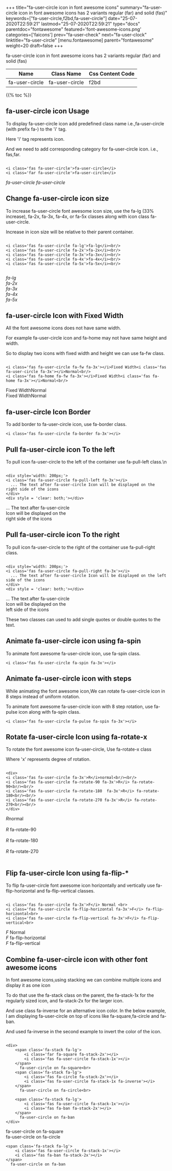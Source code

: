 +++
title="fa-user-circle icon in font awesome icons"
summary="fa-user-circle icon in font awesome icons has 2 variants regular (far) and solid (fas)"
keywords=["fa-user-circle,f2bd,fa-user-circle"]
date="25-07-2020T22:59:21"
lastmod="25-07-2020T22:59:21"
type="docs"
parentdoc="fontawesome"
featured='font-awesome-icons.png'
categories=['faicons']
prev="fa-user-check"
next="fa-user-clock"
linktitle="fa-user-circle"
[menu.fontawesome]
parent="fontawesome"
weight=20
draft=false
+++


fa-user-circle icon in font awesome icons has 2 variants regular (far) and solid (fas)

<div class='table-responsive'><table class='table'><thead><tr><th>Name</th><th>Class Name</th><th>Css Content Code</th></tr></thead><tbody><tr><td>fa-user-circle</td><td>fa-user-circle</td><td>f2bd</td></tr></tbody></table></div>


{{% toc %}}


## fa-user-circle icon Usage

To display fa-user-circle icon add predefined class name i.e.,fa-user-circle (with prefix fa-) to the 'i' tag.

Here 'i' tag represents icon.

And we need to add corresponding category for fa-user-circle icon. i.e., fas,far.


```

<i class='fas fa-user-circle'>fa-user-circle</i>
<i class='far fa-user-circle'>fa-user-circle</i>
```

<i class='fas fa-user-circle'>fa-user-circle</i>
<i class='far fa-user-circle'>fa-user-circle</i>




## Change fa-user-circle icon size
To increase fa-user-circle font awesome icon size, use the fa-lg (33% increase), fa-2x, fa-3x, fa-4x, or fa-5x classes along with icon class fa-user-circle.

Increase in icon size will be relative to their parent container. 

```

<i class='fas fa-user-circle fa-lg'>fa-lg</i><br/>
<i class='fas fa-user-circle fa-2x'>fa-2x</i><br/>
<i class='fas fa-user-circle fa-3x'>fa-3x</i><br/>
<i class='fas fa-user-circle fa-4x'>fa-4x</i><br/>
<i class='fas fa-user-circle fa-5x'>fa-5x</i><br/>
            
```

<i class='fas fa-user-circle fa-lg'>fa-lg</i><br/>
<i class='fas fa-user-circle fa-2x'>fa-2x</i><br/>
<i class='fas fa-user-circle fa-3x'>fa-3x</i><br/>
<i class='fas fa-user-circle fa-4x'>fa-4x</i><br/>
<i class='fas fa-user-circle fa-5x'>fa-5x</i><br/>
            



## fa-user-circle Icon with Fixed Width 

All the font awesome icons does not have same width.

For example fa-user-circle icon and fa-home may not have same height and width.

So to display two icons with fixed width and height we can use fa-fw class.


```

<i class='fas fa-user-circle fa-fw fa-3x'></i>Fixed Width<i class='fas fa-user-circle fa-3x'></i>Normal<br/>
<i class='fas fa-home fa-fw fa-3x'></i>Fixed Width<i class='fas fa-home fa-3x'></i>Normal<br/>
```

<i class='fas fa-user-circle fa-fw fa-3x'></i>Fixed Width<i class='fas fa-user-circle fa-3x'></i>Normal<br/>
<i class='fas fa-home fa-fw fa-3x'></i>Fixed Width<i class='fas fa-home fa-3x'></i>Normal<br/>



## fa-user-circle Icon Border 

To add border to fa-user-circle icon, use fa-border class.


```
<i class='fas fa-user-circle fa-border fa-3x'></i>

```
<i class='fas fa-user-circle fa-border fa-3x'></i>





## Pull fa-user-circle icon To the left

To pull icon fa-user-circle to the left of the container use fa-pull-left class.\n

```

<div style='width: 200px;'>
<i class='fas fa-user-circle fa-pull-left fa-3x'></i>
  ... The text after fa-user-circle Icon will be displayed on the right side of the icons
</div>
<div style = 'clear: both;'></div>
```

<div style='width: 200px;'>
<i class='fas fa-user-circle fa-pull-left fa-3x'></i>
  ... The text after fa-user-circle Icon will be displayed on the right side of the icons
</div>
<div style = 'clear: both;'></div>




## Pull fa-user-circle icon To the right
To pull icon fa-user-circle to the right of the container use fa-pull-right class.

```

<div style='width: 200px;'>
<i class='fas fa-user-circle fa-pull-right fa-3x'></i>
  ... The text after fa-user-circle Icon will be displayed on the left side of the icons
</div>
<div style = 'clear: both;'></div>
```

<div style='width: 200px;'>
<i class='fas fa-user-circle fa-pull-right fa-3x'></i>
  ... The text after fa-user-circle Icon will be displayed on the left side of the icons
</div>
<div style = 'clear: both;'></div>

These two classes can used to add single quotes or double quotes to the text.


## Animate fa-user-circle icon using fa-spin
To animate font awesome fa-user-circle icon, use fa-spin class.

```
<i class='fas fa-user-circle fa-spin fa-3x'></i>
```
<i class='fas fa-user-circle fa-spin fa-3x'></i>




## Animate fa-user-circle icon with steps
While animating the font awesome icon,We can rotate fa-user-circle icon in 8 steps instead of uniform rotation.

To animate font awesome fa-user-circle icon with 8 step rotation, use fa-pulse icon along with fa-spin class.


```
<i class='fas fa-user-circle fa-pulse fa-spin fa-3x'></i>

```
<i class='fas fa-user-circle fa-pulse fa-spin fa-3x'></i>





## Rotate fa-user-circle Icon using fa-rotate-x
To rotate the font awesome icon fa-user-circle, Use fa-rotate-x class

Where 'x' represents degree of rotation.


```

<div>
<i class='fas fa-user-circle fa-3x'>R</i>normal<br/><br/>
<i class='fas fa-user-circle fa-rotate-90 fa-3x'>R</i> fa-rotate-90<br/><br/> 
<i class='fas fa-user-circle fa-rotate-180  fa-3x'>R</i> fa-rotate-180<br/><br/> 
<i class='fas fa-user-circle fa-rotate-270 fa-3x'>R</i> fa-rotate-270<br/><br/>
</div>
```

<div>
<i class='fas fa-user-circle fa-3x'>R</i>normal<br/><br/>
<i class='fas fa-user-circle fa-rotate-90 fa-3x'>R</i> fa-rotate-90<br/><br/> 
<i class='fas fa-user-circle fa-rotate-180  fa-3x'>R</i> fa-rotate-180<br/><br/> 
<i class='fas fa-user-circle fa-rotate-270 fa-3x'>R</i> fa-rotate-270<br/><br/>
</div>




## Flip fa-user-circle Icon using fa-flip-*
To flip fa-user-circle font awesome icon horizontally and vertically use fa-flip-horizontal and fa-flip-vertical classes. 

```

<i class='fas fa-user-circle fa-3x'>F</i> Normal <br>
<i class='fas fa-user-circle fa-flip-horizontal fa-3x'>F</i> fa-flip-horizontal<br>
<i class='fas fa-user-circle fa-flip-vertical fa-3x'>F</i> fa-flip-vertical<br>
```

<i class='fas fa-user-circle fa-3x'>F</i> Normal <br>
<i class='fas fa-user-circle fa-flip-horizontal fa-3x'>F</i> fa-flip-horizontal<br>
<i class='fas fa-user-circle fa-flip-vertical fa-3x'>F</i> fa-flip-vertical<br>




## Combine fa-user-circle icon with other font awesome icons
In font awesome icons,using stacking we can combine multiple icons and display it as one icon 

To do that use the fa-stack class on the parent, the fa-stack-1x for the regularly sized icon, and fa-stack-2x for the larger icon.

And use class fa-inverse for an alternative icon color. 
In the below example, I am displaying fa-user-circle on top of icons like fa-square,fa-circle and fa-ban.

And used fa-inverse in the second example to invert the color of the icon.

```

<div>
    <span class='fa-stack fa-lg'>
        <i class='far fa-square fa-stack-2x'></i>
        <i class='fas fa-user-circle fa-stack-1x'></i>
    </span>
      fa-user-circle on fa-square<br>
    <span class='fa-stack fa-lg'>
        <i class='fas fa-circle fa-stack-2x'></i>
        <i class='fas fa-user-circle fa-stack-1x fa-inverse'></i>
    </span>
      fa-user-circle on fa-circle<br>

    <span class='fa-stack fa-lg'>
        <i class='fas fa-user-circle fa-stack-1x'></i>
        <i class='fas fa-ban fa-stack-2x'></i>
    </span>
      fa-user-circle on fa-ban
</div>
```

<div>
    <span class='fa-stack fa-lg'>
        <i class='far fa-square fa-stack-2x'></i>
        <i class='fas fa-user-circle fa-stack-1x'></i>
    </span>
      fa-user-circle on fa-square<br>
    <span class='fa-stack fa-lg'>
        <i class='fas fa-circle fa-stack-2x'></i>
        <i class='fas fa-user-circle fa-stack-1x fa-inverse'></i>
    </span>
      fa-user-circle on fa-circle<br>

    <span class='fa-stack fa-lg'>
        <i class='fas fa-user-circle fa-stack-1x'></i>
        <i class='fas fa-ban fa-stack-2x'></i>
    </span>
      fa-user-circle on fa-ban
</div>






